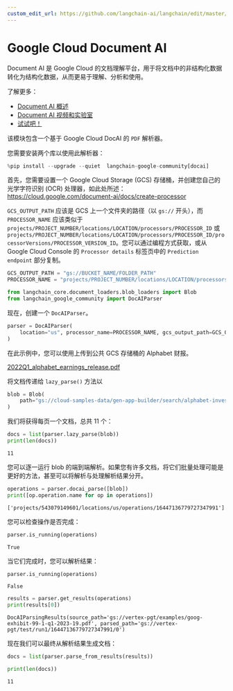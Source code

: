 ```yaml
---
custom_edit_url: https://github.com/langchain-ai/langchain/edit/master/docs/docs/integrations/document_transformers/google_docai.ipynb
---
```


# Google Cloud Document AI

Document AI 是 Google Cloud 的文档理解平台，用于将文档中的非结构化数据转化为结构化数据，从而更易于理解、分析和使用。

了解更多：

- [Document AI 概述](https://cloud.google.com/document-ai/docs/overview)
- [Document AI 视频和实验室](https://cloud.google.com/document-ai/docs/videos)
- [试试吧！](https://cloud.google.com/document-ai/docs/drag-and-drop)

该模块包含一个基于 Google Cloud DocAI 的 `PDF` 解析器。

您需要安装两个库以使用此解析器：

```python
%pip install --upgrade --quiet  langchain-google-community[docai]
```

首先，您需要设置一个 Google Cloud Storage (GCS) 存储桶，并创建您自己的光学字符识别 (OCR) 处理器，如此处所述：https://cloud.google.com/document-ai/docs/create-processor

`GCS_OUTPUT_PATH` 应该是 GCS 上一个文件夹的路径（以 `gs://` 开头），而 `PROCESSOR_NAME` 应该类似于 `projects/PROJECT_NUMBER/locations/LOCATION/processors/PROCESSOR_ID` 或 `projects/PROJECT_NUMBER/locations/LOCATION/processors/PROCESSOR_ID/processorVersions/PROCESSOR_VERSION_ID`。您可以通过编程方式获取，或从 Google Cloud Console 的 `Processor details` 标签页中的 `Prediction endpoint` 部分复制。

```python
GCS_OUTPUT_PATH = "gs://BUCKET_NAME/FOLDER_PATH"
PROCESSOR_NAME = "projects/PROJECT_NUMBER/locations/LOCATION/processors/PROCESSOR_ID"
```

```python
from langchain_core.document_loaders.blob_loaders import Blob
from langchain_google_community import DocAIParser
```

现在，创建一个 `DocAIParser`。

```python
parser = DocAIParser(
    location="us", processor_name=PROCESSOR_NAME, gcs_output_path=GCS_OUTPUT_PATH
)
```

在此示例中，您可以使用上传到公共 GCS 存储桶的 Alphabet 财报。

[2022Q1_alphabet_earnings_release.pdf](https://storage.googleapis.com/cloud-samples-data/gen-app-builder/search/alphabet-investor-pdfs/2022Q1_alphabet_earnings_release.pdf)

将文档传递给 `lazy_parse()` 方法以

```python
blob = Blob(
    path="gs://cloud-samples-data/gen-app-builder/search/alphabet-investor-pdfs/2022Q1_alphabet_earnings_release.pdf"
)
```

我们将获得每页一个文档，总共 11 个：

```python
docs = list(parser.lazy_parse(blob))
print(len(docs))
```
```output
11
```
您可以逐一运行 blob 的端到端解析。如果您有许多文档，将它们批量处理可能是更好的方法，甚至可以将解析与处理解析结果分开。

```python
operations = parser.docai_parse([blob])
print([op.operation.name for op in operations])
```
```output
['projects/543079149601/locations/us/operations/16447136779727347991']
```
您可以检查操作是否完成：

```python
parser.is_running(operations)
```

```output
True
```

当它们完成时，您可以解析结果：

```python
parser.is_running(operations)
```

```output
False
```

```python
results = parser.get_results(operations)
print(results[0])
```
```output
DocAIParsingResults(source_path='gs://vertex-pgt/examples/goog-exhibit-99-1-q1-2023-19.pdf', parsed_path='gs://vertex-pgt/test/run1/16447136779727347991/0')
```
现在我们可以最终从解析结果生成文档：

```python
docs = list(parser.parse_from_results(results))
```

```python
print(len(docs))
```
```output
11
```